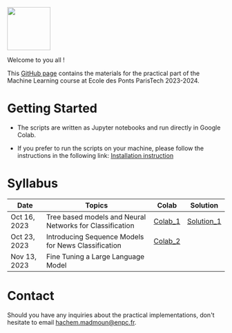 <img src="https://drive.google.com/uc?export=view&id=1jDOkFA7VOsduPl47UH-1lCBFE6eF-VNn" height="100"/>

Welcome to you all !

This [GitHub page](https://hm-ai.github.io/ml-enpc/) contains the materials for the practical part of the Machine Learning course at Ecole des Ponts ParisTech 2023-2024.


# Getting Started
* The scripts are written as Jupyter notebooks and run directly in Google Colab.

* If you prefer to run the scripts on your machine, please follow the instructions in the following link: [Installation instruction](https://colab.research.google.com/drive/1GtAF3kuPGDhxRYacLVUMm5S8f1uBA_oM?usp=sharing)


# Syllabus

| Date         | Topics                                                   | Colab                                                                                                   | Solution                                                                                            | 
|--------------|----------------------------------------------------------|---------------------------------------------------------------------------------------------------------|-----------------------------------------------------------------------------------------------------|
| Oct 16, 2023 | Tree based models and Neural Networks for Classification | [Colab_1](https://colab.research.google.com/drive/1raV0Rj4LL8EwNS_Xpg7ky-p3FZA8nk3X?usp=sharing)        | [Solution_1](https://colab.research.google.com/drive/1MqqjUjStZIblRWS3r7U7SbNIuhVD1i9y?usp=sharing) | 
| Oct 23, 2023 | Introducing Sequence Models for News Classification      | [Colab_2](https://colab.research.google.com/drive/1NBEPCGofJFyyUNPPCHJ0pf3XYUocO7fD?usp=sharing)        |                                                                                                     | 
| Nov 13, 2023 | Fine Tuning a Large Language Model                       |                                                                                                         |                                                                                                     | 

# Contact
Should you have any inquiries about the practical implementations, don't hesitate to email hachem.madmoun@enpc.fr.